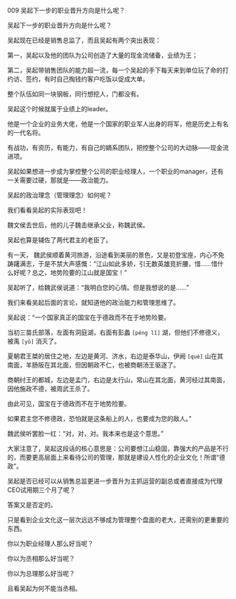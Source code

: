 009 吴起下一步的职业晋升方向是什么呢？



吴起下一步的职业晋升方向是什么呢？

吴起现在已经是销售总监了，而且吴起有两个突出表现：

第一，吴起以及他的团队为公司创造了大量的现金流储备，业绩为王；

第二，吴起带销售团队的能力超一流，每一个吴起的手下每天来到单位玩了命的打约访、签约，有时自己掏钱约客户吃饭以促成大单。

整个队伍如同一块钢板，同行想挖人，门都没有。

吴起这个时候就属于业绩上的leader。

他是一个企业的业务大佬，他是一个国家的职业军人出身的将军，他是历史上有名的一代名将。

有战功，有资历，有能力，有自己的嫡系团队，把控整个公司的大动脉——现金流进项。

吴起如果想进一步成为掌控整个公司的职业经理人，一个职业的manager，还有一关需要过硬，那就是——政治能力。



吴起的政治理念（管理理念）如何呢？

我们看看吴起的实际表现吧！



魏文侯去世后，他的儿子魏击继承父业，称魏武侯。

吴起也算是辅佐了两代君主的老臣了。

有一天， 魏武侯顺着黄河旅游，沿途看到美丽的景色，又是初登宝座，内心不免踌躇满志，于是不禁大声感慨：“江山如此多娇，引无数英雄竞折腰，惜……惜什么好呢？总之，地势险要的江山就是国宝！”

吴起听了，给魏武侯说道：“我明白您的心情。但是我想说的是……”

我们来看吴起后面的言论，就知道他的政治能力和管理思维了。



吴起说：“一个国家真正的国宝在于德政而不在于地势险要。

当初三苗氏部落，左面有洞庭湖，右面有彭蠡 `[péng lǐ]` 湖，但他们不修德义，被禹 `[yǔ]` 消灭了。

夏朝君王桀的居住之地，左边是黄河、济水，右边是泰华山，伊阙 `[què]` 山在其南面，羊肠阪在其北面，但因朝政不仁，也被商朝汤王驱逐了。

商朝纣王的都城，左边是孟门，右边是太行山，常山在其北面，黄河经过其南面，因他施政不德，被周武王杀了。

由此可见，国宝在于德政而不在于地势险要。

如果君主您不修德政，恐怕就是这条船上的人，也要成为您的敌人。”



魏武侯听罢脸一红：“对，对，对。我本来也是这个意思。”

大家注意了，吴起这段话的核心意思是：公司要想江山稳固，靠强大的产品是不行的，而要更高层面上来看待公司的管理，那就是建设人性化的企业文化！所谓“德政”。

吴起是否已经可以从销售总监更进一步晋升为主抓运营的副总或者直接成为代理CEO试用期三个月了呢？

答案又是否定的。

只是看到企业文化这一层次远远不够成为管理整个盘面的老大，还需别的更重要的东西。

你以为职业经理人那么好当呢？

你以为丞相那么好当呢？ 

你以为总理那么好当呢？

且看吴起为何不能当丞相。